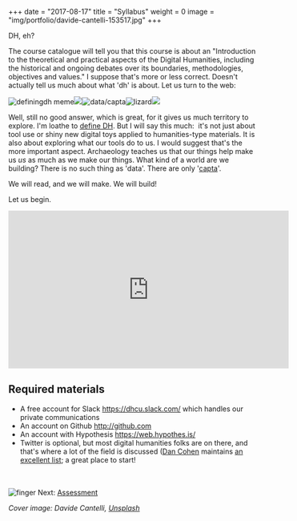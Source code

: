 +++
date = "2017-08-17"
title = "Syllabus"
weight = 0
image = "img/portfolio/davide-cantelli-153517.jpg"
+++

DH, eh? <!--more-->

The course catalogue will tell you that this course is about an "Introduction to the theoretical and practical aspects of the Digital Humanities, including the historical and ongoing debates over its boundaries, methodologies, objectives and values." I suppose that's more or less correct. Doesn't actually tell us much about what 'dh' is about. Let us turn to the web:

![definingdh meme](http://blogs.ucl.ac.uk/definingdh/files/2013/11/i-do-digital-humanities.jpg)![](http://40.media.tumblr.com/tumblr_lu0uq3612l1r5i95zo1_400.jpg)![data/capta](https://digitalhumanities.stanford.edu/sites/default/files/mor.jpg)![lizard](http://blogs.ucl.ac.uk/definingdh/files/2013/11/lizard.jpg)![](http://blogs.ucl.ac.uk/definingdh/files/2013/11/37190289.jpg)

Well, still no good answer, which is great, for it gives us much territory to explore. I'm loathe to [define DH](https://twitter.com/definingdh). But I will say this much:  it's not just about tool use or shiny new digital toys applied to humanities-type materials. It is also about exploring what our tools do to us. I would suggest that's the more important aspect. Archaeology teaches us that our things help make us *us* as much as we make our things. What kind of a world are we building? There is no such thing as 'data'. There are only '[capta](http://www.digitalhumanities.org/dhq/vol/5/1/000091/000091.html)'.

We will read, and we will make. We will build!

Let us begin.

<iframe width="560" height="315" src="https://www.youtube.com/embed/552XZy7MFRg" frameborder="0" allowfullscreen></iframe>

## Required materials

+ A free account for Slack <https://dhcu.slack.com/> which handles our
    private communications
+ An account on Github <http://github.com>
+ An account with Hypothesis <https://web.hypothes.is/>
+ Twitter is optional, but most digital humanities folks are on there,
    and that's where a lot of the field is discussed ([Dan
    Cohen](https://twitter.com/dancohen/) maintains [an excellent
    list](https://twitter.com/dancohen/lists/digitalhumanities); a great
    place to start!



<br><br>
![finger][1] Next: [Assessment](/portfolio/assessment)

[1]: /img/portfolio/pointing-finger.png

_Cover image: Davide Cantelli, [Unsplash](https://unsplash.com/search/photos/syllabus?photo=e3Uy4k7ooYk)_
